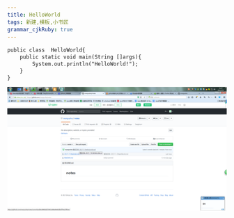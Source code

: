 ```yaml
---
title: HelloWorld
tags: 新建,模板,小书匠
grammar_cjkRuby: true
---
```


``` stylus
public class  HelloWorld{
	public static void main(String []args){
		System.out.println("HelloWorld!");
	}
}

```
![enter description here][1]


  [1]: https://www.github.com/manpusha/githubimg/raw/master/images/1499067463013.jpg